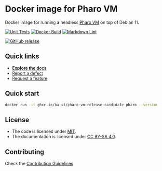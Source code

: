 # Docker image for Pharo VM

Docker image for running a headless [Pharo VM](https://github.com/pharo-project/opensmalltalk-vm)
on top of Debian 11.

[![Unit Tests](https://github.com/ba-st/docker-pharo-vm/actions/workflows/unit-tests.yml/badge.svg)](https://github.com/ba-st/docker-pharo-vm/actions/workflows/unit-tests.yml/badge.svg)
[![Docker Build](https://github.com/ba-st/docker-pharo-vm/actions/workflows/docker-build.yml/badge.svg)](https://github.com/ba-st/docker-pharo-vm/actions/workflows/docker-build.yml)
[![Markdown Lint](https://github.com/ba-st/docker-pharo-vm/actions/workflows/markdown-lint.yml/badge.svg)](https://github.com/ba-st/docker-pharo-vm/actions/workflows/markdown-lint.yml)

[![GitHub release](https://img.shields.io/github/release/ba-st/docker-pharo-vm.svg)](https://github.com/ba-st/docker-pharo-vm/releases/latest)

## Quick links

- [**Explore the docs**](docs/README.md)
- [Report a defect](https://github.com/ba-st/docker-pharo-vm/issues/new?labels=Type%3A+Defect)
- [Request a feature](https://github.com/ba-st/docker-pharo-vm/issues/new?labels=Type%3A+Feature)

## Quick start

```bash
docker run -it ghcr.io/ba-st/pharo-vm:release-candidate pharo --version
```

## License

- The code is licensed under [MIT](LICENSE).
- The documentation is licensed under [CC BY-SA 4.0](http://creativecommons.org/licenses/by-sa/4.0/).

## Contributing

Check the [Contribution Guidelines](CONTRIBUTING.md)
